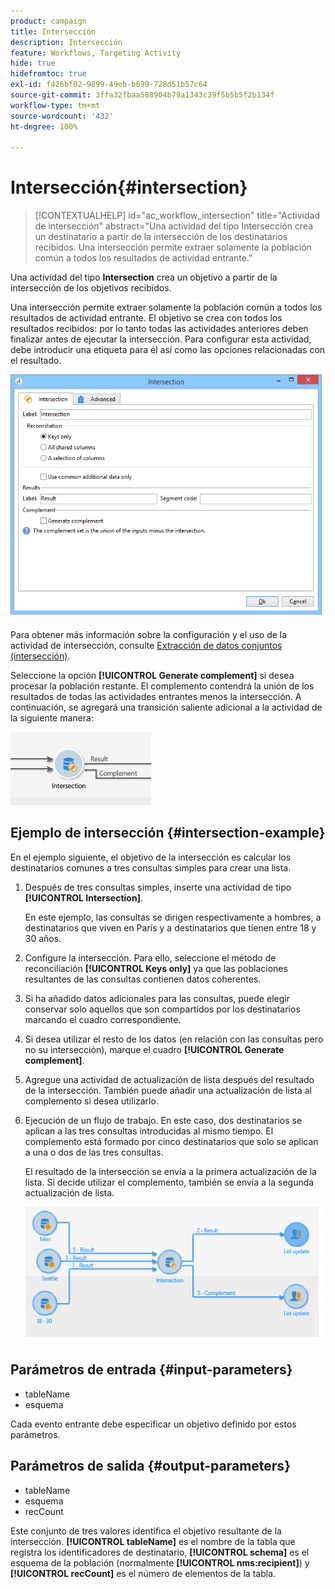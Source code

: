 ```yaml
---
product: campaign
title: Intersección
description: Intersección
feature: Workflows, Targeting Activity
hide: true
hidefromtoc: true
exl-id: f426bf02-9899-49eb-b699-728d51b57c64
source-git-commit: 3ffa32fbaa588904b79a1343c39f5b5b5f2b134f
workflow-type: tm+mt
source-wordcount: '432'
ht-degree: 100%

---
```


# Intersección{#intersection}

>[!CONTEXTUALHELP]
>id="ac_workflow_intersection"
>title="Actividad de intersección"
>abstract="Una actividad del tipo Intersección crea un destinatario a partir de la intersección de los destinatarios recibidos. Una intersección permite extraer solamente la población común a todos los resultados de actividad entrante."

Una actividad del tipo **Intersection** crea un objetivo a partir de la intersección de los objetivos recibidos.

Una intersección permite extraer solamente la población común a todos los resultados de actividad entrante. El objetivo se crea con todos los resultados recibidos: por lo tanto todas las actividades anteriores deben finalizar antes de ejecutar la intersección. Para configurar esta actividad, debe introducir una etiqueta para él así como las opciones relacionadas con el resultado.

![](assets/s_user_segmentation_inter.png)

Para obtener más información sobre la configuración y el uso de la actividad de intersección, consulte [Extracción de datos conjuntos (intersección)](targeting-data.md#extracting-joint-data--intersection-).

Seleccione la opción **[!UICONTROL Generate complement]** si desea procesar la población restante. El complemento contendrá la unión de los resultados de todas las actividades entrantes menos la intersección. A continuación, se agregará una transición saliente adicional a la actividad de la siguiente manera:

![](assets/s_user_segmentation_inter_compl.png)

## Ejemplo de intersección {#intersection-example}

En el ejemplo siguiente, el objetivo de la intersección es calcular los destinatarios comunes a tres consultas simples para crear una lista.

1. Después de tres consultas simples, inserte una actividad de tipo **[!UICONTROL Intersection]**.

   En este ejemplo, las consultas se dirigen respectivamente a hombres, a destinatarios que viven en París y a destinatarios que tienen entre 18 y 30 años.

1. Configure la intersección. Para ello, seleccione el método de reconciliación **[!UICONTROL Keys only]** ya que las poblaciones resultantes de las consultas contienen datos coherentes.
1. Si ha añadido datos adicionales para las consultas, puede elegir conservar solo aquellos que son compartidos por los destinatarios marcando el cuadro correspondiente.
1. Si desea utilizar el resto de los datos (en relación con las consultas pero no su intersección), marque el cuadro **[!UICONTROL Generate complement]**.
1. Agregue una actividad de actualización de lista después del resultado de la intersección. También puede añadir una actualización de lista al complemento si desea utilizarlo.
1. Ejecución de un flujo de trabajo. En este caso, dos destinatarios se aplican a las tres consultas introducidas al mismo tiempo. El complemento está formado por cinco destinatarios que solo se aplican a una o dos de las tres consultas.

   El resultado de la intersección se envía a la primera actualización de la lista. Si decide utilizar el complemento, también se envía a la segunda actualización de lista.

   ![](assets/intersection_example.png)

## Parámetros de entrada {#input-parameters}

* tableName
* esquema

Cada evento entrante debe especificar un objetivo definido por estos parámetros.

## Parámetros de salida {#output-parameters}

* tableName
* esquema
* recCount

Este conjunto de tres valores identifica el objetivo resultante de la intersección. **[!UICONTROL tableName]** es el nombre de la tabla que registra los identificadores de destinatario, **[!UICONTROL schema]** es el esquema de la población (normalmente **[!UICONTROL nms:recipient]**) y **[!UICONTROL recCount]** es el número de elementos de la tabla.
